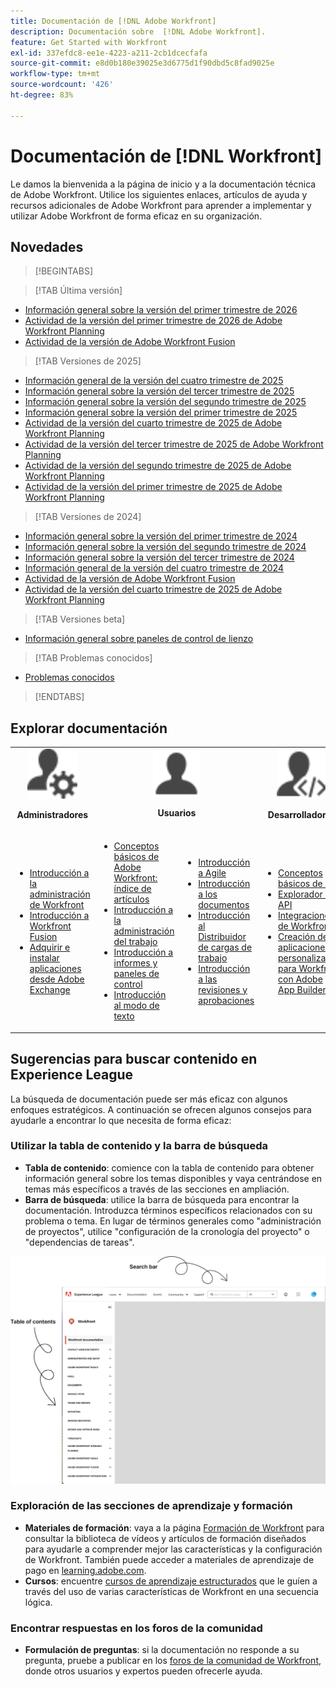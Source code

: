 ```yaml
---
title: Documentación de [!DNL Adobe Workfront]
description: Documentación sobre  [!DNL Adobe Workfront].
feature: Get Started with Workfront
exl-id: 337efdc8-ee1e-4223-a211-2cb1dcecfafa
source-git-commit: e8d0b180e39025e3d6775d1f90dbd5c8fad9025e
workflow-type: tm+mt
source-wordcount: '426'
ht-degree: 83%

---
```


# Documentación de [!DNL Workfront]

Le damos la bienvenida a la página de inicio y a la documentación técnica de Adobe Workfront. Utilice los siguientes enlaces, artículos de ayuda y recursos adicionales de Adobe Workfront para aprender a implementar y utilizar Adobe Workfront de forma eficaz en su organización.

## Novedades

>[!BEGINTABS]

>[!TAB Última versión]

* [Información general sobre la versión del primer trimestre de 2026](/help/quicksilver/product-announcements/product-releases/26-q1-release-activity/26-q1-release-overview.md)
* [Actividad de la versión del primer trimestre de 2026 de Adobe Workfront Planning](/help/quicksilver/product-announcements/product-releases/planning-release-activity/planning-release-activity-26-q1.md)
* [Actividad de la versión de Adobe Workfront Fusion](https://experienceleague.adobe.com/es/docs/workfront-fusion/using/fusion-release-activity/fusion-release-activity)

>[!TAB Versiones de 2025]

* [Información general de la versión del cuatro trimestre de 2025](/help/quicksilver/product-announcements/product-releases/25-q4-release-activity/25-q4-release-overview.md)
* [Información general sobre la versión del tercer trimestre de 2025](/help/quicksilver/product-announcements/product-releases/25-q3-release-activity/25-q3-release-overview.md)
* [Información general sobre la versión del segundo trimestre de 2025](/help/quicksilver/product-announcements/product-releases/25-q2-release-activity/25-q2-release-overview.md)
* [Información general sobre la versión del primer trimestre de 2025](/help/quicksilver/product-announcements/product-releases/25-q1-release-activity/25-q1-release-overview.md)
* [Actividad de la versión del cuarto trimestre de 2025 de Adobe Workfront Planning](/help/quicksilver/product-announcements/product-releases/planning-release-activity/planning-release-activity-25-q4.md)
* [Actividad de la versión del tercer trimestre de 2025 de Adobe Workfront Planning](/help/quicksilver/product-announcements/product-releases/planning-release-activity/planning-release-activity-25-q3.md)
* [Actividad de la versión del segundo trimestre de 2025 de Adobe Workfront Planning](/help/quicksilver/product-announcements/product-releases/planning-release-activity/planning-release-activity-25-q2.md)
* [Actividad de la versión del primer trimestre de 2025 de Adobe Workfront Planning](/help/quicksilver/product-announcements/product-releases/planning-release-activity/planning-release-activity-25-q1.md)


>[!TAB Versiones de 2024]

* [Información general sobre la versión del primer trimestre de 2024](/help/quicksilver/product-announcements/product-releases/24-q1-release-activity/24-q1-release-overview.md)
* [Información general sobre la versión del segundo trimestre de 2024](/help/quicksilver/product-announcements/product-releases/24-q2-release-activity/24-q2-release-overview.md)
* [Información general sobre la versión del tercer trimestre de 2024](/help/quicksilver/product-announcements/product-releases/24-q3-release-activity/24-q3-release-overview.md)
* [Información general de la versión del cuatro trimestre de 2024](/help/quicksilver/product-announcements/product-releases/24-q4-release-activity/24-q4-release-overview.md)
* [Actividad de la versión de Adobe Workfront Fusion](https://experienceleague.adobe.com/es/docs/workfront-fusion/using/fusion-release-activity/fusion-release-activity)
* [Actividad de la versión del cuarto trimestre de 2025 de Adobe Workfront Planning](/help/quicksilver/product-announcements/product-releases/planning-release-activity/planning-release-activity-24-q4.md)

>[!TAB Versiones beta]

* [Información general sobre paneles de control de lienzo](/help/quicksilver/reports-and-dashboards/dashboards/creating-and-managing-dashboards/canvas-dashboards-overview.md)

>[!TAB Problemas conocidos]

* [Problemas conocidos](https://experienceleague.adobe.com/es/docs/workfront-known-issues/issues/overview)


>[!ENDTABS]


## Explorar documentación

<table>

<tr>
    <td style="text-align: center;"><img src="assets/admin.svg" style="width: 80px; height: 80px;"><p><b>Administradores</b></p></td>
    <td colspan="2" style="text-align: center;"><img src="assets/user.svg" style="width: 75px; height: 75px;"><p><b>Usuarios</b></p></td>
    <td style="text-align: center;"><img src="assets/developer.svg" style="width: 80px; height: 80px;"><p><b>Desarrolladores</b></p></td>
  </tr>
  <tr>
    <td>
    <ul>
    <li><a href="/help/quicksilver/administration-and-setup/get-started-wf-administration/get-started-with-wf-administration.md">Introducción a la administración de Workfront</a></li>
    <li><a href="https://experienceleague.adobe.com/es/docs/workfront-fusion/using/get-started-with-fusion/get-started-fusion-toc">Introducción a Workfront Fusion</li>
    <li><a href="/help/quicksilver/app-builder/install-apps-on-exchange.md">Adquirir e instalar aplicaciones desde Adobe Exchange</a></li>
    </ul>
 </td>
    <td>
        <ul>
        <li><a href="/help/quicksilver/workfront-basics/workfront-basics.md">Conceptos básicos de Adobe Workfront: índice de artículos</a></li>
        <li><a href="/help/quicksilver/manage-work/manage-work.md">Introducción a la administración del trabajo</a></li>
        <li><a href="/help/quicksilver/reports-and-dashboards/reports-and-dashboards-overview.md">Introducción a informes y paneles de control</a></li>
        <li><a href="/help/quicksilver/reports-and-dashboards/reports/text-mode/text-mode-resources.md">Introducción al modo de texto</a></li>
        </ul>
    </td>
    <td><ul>
        <li><a href="/help/quicksilver/agile/agile-overview.md">Introducción a Agile</a></li>
        <li><a href="/help/quicksilver/documents/documents-overview.md">Introducción a los documentos</a></li>
        <li><a href="/help/quicksilver/resource-mgmt/workload-balancer/workload-balancer.md">Introducción al Distribuidor de cargas de trabajo</a></li>
        <li><a href="/help/quicksilver/resource-mgmt/workload-balancer/overview-workload-balancer.md">Introducción a las revisiones y aprobaciones</a></li>
        </ul></td>
    <td><ul>
        <li><a href="/help/quicksilver/wf-api/general/api-basics.md">Conceptos básicos de API</a></li>
        <li><a href="https://developer.adobe.com/workfront/api-explorer/">Explorador de API</a></li>
        <li><a href="/help/quicksilver/workfront-integrations-and-apps/workfront-integrations.md">Integraciones de Workfront</a></li>
        <li><a href="/help/quicksilver/app-builder/app-builder.md">Creación de aplicaciones personalizadas para Workfront con Adobe App Builder</a></li>
        </ul></td>
  </tr>
</table>

## Sugerencias para buscar contenido en Experience League

La búsqueda de documentación puede ser más eficaz con algunos enfoques estratégicos. A continuación se ofrecen algunos consejos para ayudarle a encontrar lo que necesita de forma eficaz:

### Utilizar la tabla de contenido y la barra de búsqueda

* **Tabla de contenido**: comience con la tabla de contenido para obtener información general sobre los temas disponibles y vaya centrándose en temas más específicos a través de las secciones en ampliación.
* **Barra de búsqueda**: utilice la barra de búsqueda para encontrar la documentación. Introduzca términos específicos relacionados con su problema o tema. En lugar de términos generales como &quot;administración de proyectos&quot;, utilice &quot;configuración de la cronología del proyecto&quot; o &quot;dependencias de tareas&quot;.

![](assets/exl-site-nav.png)

### Exploración de las secciones de aprendizaje y formación

* **Materiales de formación**: vaya a la página [Formación de Workfront](https://experienceleague.adobe.com/es/browse/workfront) para consultar la biblioteca de vídeos y artículos de formación diseñados para ayudarle a comprender mejor las características y la configuración de Workfront. También puede acceder a materiales de aprendizaje de pago en [learning.adobe.com](https://learning.adobe.com/).
* **Cursos**: encuentre [cursos de aprendizaje estructurados](https://experienceleague.adobe.com/home?lang=es&Solution=Workfront#courses) que le guíen a través del uso de varias características de Workfront en una secuencia lógica.

### Encontrar respuestas en los foros de la comunidad

* **Formulación de preguntas**: si la documentación no responde a su pregunta, pruebe a publicar en los [foros de la comunidad de Workfront](https://experienceleaguecommunities.adobe.com/t5/workfront/ct-p/workfront?profile.language=es), donde otros usuarios y expertos pueden ofrecerle ayuda.
